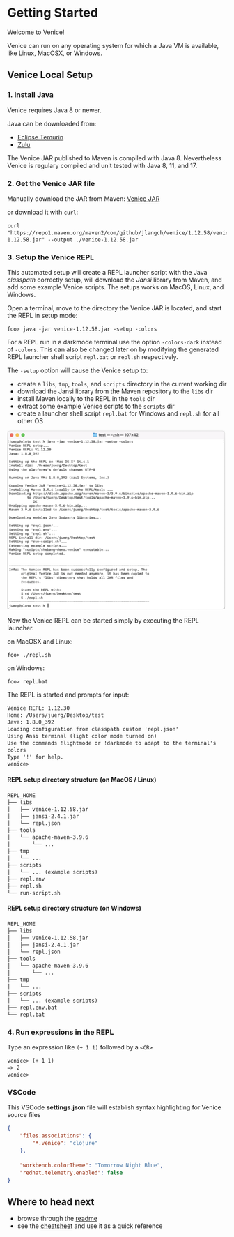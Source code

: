 # Getting Started

Welcome to Venice!

Venice can run on any operating system for which a Java VM is available, 
like Linux, MacOSX, or Windows.



## Venice Local Setup

### 1. Install Java

Venice requires Java 8 or newer.

Java can be downloaded from: 
- [Eclipse Temurin](https://adoptium.net/de/temurin/releases/)
- [Zulu](https://www.azul.com/downloads/zulu-community/)

The Venice JAR published to Maven is compiled with Java 8. Nevertheless Venice is regulary compiled and unit tested with Java 8, 11, and 17.


### 2. Get the Venice JAR file

Manually download the JAR from Maven: [Venice JAR](https://search.maven.org/artifact/com.github.jlangch/venice/1.12.58/jar)

or download it with `curl`:

```
curl "https://repo1.maven.org/maven2/com/github/jlangch/venice/1.12.58/venice-1.12.58.jar" --output ./venice-1.12.58.jar
```


### 3. Setup the Venice REPL

This automated setup will create a REPL launcher script with the Java *classpath*
correctly setup, will download the *Jansi* library from Maven, and add some example 
Venice scripts. The setups works on MacOS, Linux, and Windows.

Open a terminal, move to the directory the Venice JAR is located, and start 
the REPL in setup mode:

```text
foo> java -jar venice-1.12.58.jar -setup -colors
```

For a REPL run in a darkmode terminal use the option `-colors-dark` instead of
`-colors`. This can also be changed later on by modifying the generated REPL 
launcher shell script `repl.bat` or `repl.sh` respectively.

The `-setup` option will cause the Venice setup to:
  - create a `libs`, `tmp`, `tools`, and `scripts` directory in the current working dir
  - download the Jansi library from the Maven repository to the `libs` dir
  - install Maven locally to the REPL in the `tools` dir
  - extract some example Venice scripts to the `scripts` dir
  - create a launcher shell script `repl.bat` for Windows and `repl.sh` for all other OS
 

<img src="https://github.com/jlangch/venice/blob/master/doc/assets/repl/repl-setup.png" width="500">

 
Now the Venice REPL can be started simply by executing the REPL launcher.

on MacOSX and Linux:

```text
foo> ./repl.sh
```

on Windows:

```text
foo> repl.bat
```


The REPL is started and prompts for input:

```text
Venice REPL: 1.12.30
Home: /Users/juerg/Desktop/test
Java: 1.8.0_392
Loading configuration from classpath custom 'repl.json'
Using Ansi terminal (light color mode turned on)
Use the commands !lightmode or !darkmode to adapt to the terminal's colors
Type '!' for help.
venice>
```

#### REPL setup directory structure (on MacOS / Linux)

```text
REPL_HOME
├── libs
│   ├── venice-1.12.58.jar
│   ├── jansi-2.4.1.jar
│   └── repl.json
├── tools
│   └── apache-maven-3.9.6
│       └── ...
├── tmp
│   └── ...
├── scripts
│   └── ... (example scripts)
├── repl.env
├── repl.sh
└── run-script.sh
```

#### REPL setup directory structure (on Windows)

```text
REPL_HOME
├── libs
│   ├── venice-1.12.58.jar
│   ├── jansi-2.4.1.jar
│   └── repl.json
├── tools
│   └── apache-maven-3.9.6
│       └── ...
├── tmp
│   └── ...
├── scripts
│   └── ... (example scripts)
├── repl.env.bat
└── repl.bat
```


### 4. Run expressions in the REPL

Type an expression like `(+ 1 1)` followed by a `<CR>`

```text
venice> (+ 1 1)
=> 2
venice>
```


### VSCode 

This VSCode **settings.json** file will establish syntax highlighting for Venice source files

```json
{
    "files.associations": {
        "*.venice": "clojure"
    },
    
    "workbench.colorTheme": "Tomorrow Night Blue",
    "redhat.telemetry.enabled": false    
}
```


## Where to head next

- browse through the [readme](https://github.com/jlangch/venice/blob/master/README.md#documentation)
- see the [cheatsheet](https://cdn.rawgit.com/jlangch/venice/49c33eb/cheatsheet.pdf) and use it as a quick reference


